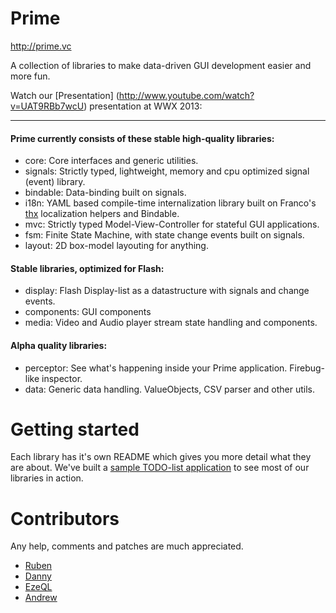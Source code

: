 # Prime

http://prime.vc

A collection of libraries to make data-driven GUI development easier and more fun.

Watch our [Presentation] (http://www.youtube.com/watch?v=UAT9RBb7wcU) presentation at WWX 2013:

***

#### Prime currently consists of these stable high-quality libraries:

* core:      Core interfaces and generic utilities.
* signals:   Strictly typed, lightweight, memory and cpu optimized signal (event) library.
* bindable:  Data-binding built on signals.
* i18n:      YAML based compile-time internalization library built on Franco's [thx](http://github.com/fponticelli/thx) localization helpers and Bindable.
* mvc:       Strictly typed Model-View-Controller for stateful GUI applications.
* fsm:       Finite State Machine, with state change events built on signals.
* layout:    2D box-model layouting for anything.


#### Stable libraries, optimized for Flash:

* display:    Flash Display-list as a datastructure with signals and change events.
* components: GUI components
* media:      Video and Audio player stream state handling and components.


#### Alpha quality libraries:

* perceptor: See what's happening inside your Prime application. Firebug-like inspector.
* data:      Generic data handling. ValueObjects, CSV parser and other utils.


# Getting started

Each library has it's own README which gives you more detail what they are about.
We've built a [sample TODO-list application](http://github.com/touch/Prime-Todo) to see most of our libraries in action.


# Contributors

Any help, comments and patches are much appreciated.


* [Ruben](https://github.com/freakinruben)
* [Danny](https://github.com/vizanto)
* [EzeQL](https://github.com/ezeql)
* [Andrew](https://github.com/apahuru)
